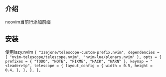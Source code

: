 ## 介绍
neovim当前行添加前缀

## 安装
使用lazy.nvim
`
    {
        "zzejone/telescope-custom-prefix.nvim",
        dependencies = { "nvim-telescope/telescope.nvim", "nvim-lua/plenary.nvim" },
        opts = {
            prefixes = { "TODO", "NOTE", "FIXME", "HACK", "WARN" },
            keymap = "<leader>tp",
            telescope = {
                layout_config = {
                  width = 0.5,
                  height = 0.4,
                },
            },
        },
    },
`
